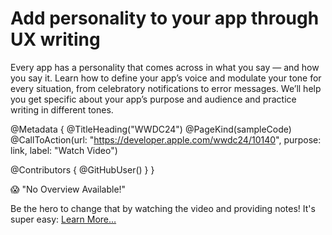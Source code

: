 # Add personality to your app through UX writing

Every app has a personality that comes across in what you say — and how you say it. Learn how to define your app’s voice and modulate your tone for every situation, from celebratory notifications to error messages. We’ll help you get specific about your app’s purpose and audience and practice writing in different tones.

@Metadata {
   @TitleHeading("WWDC24")
   @PageKind(sampleCode)
   @CallToAction(url: "https://developer.apple.com/wwdc24/10140", purpose: link, label: "Watch Video")

   @Contributors {
      @GitHubUser(<replace this with your GitHub handle>)
   }
}

😱 "No Overview Available!"

Be the hero to change that by watching the video and providing notes! It's super easy:
 [Learn More…](https://wwdcnotes.github.io/WWDCNotes/documentation/wwdcnotes/contributing)
